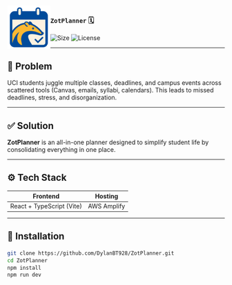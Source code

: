 <img src="./src/assets/logo.svg" width="100px" align="left">

### `ZotPlanner` 🗓️

![Size](https://img.shields.io/github/repo-size/DylanBT928/ZotPlanner)
![License](https://img.shields.io/github/license/DylanBT928/ZotPlanner)

---

## 🚨 Problem

UCI students juggle multiple classes, deadlines, and campus events across scattered tools (Canvas, emails, syllabi, calendars). This leads to missed deadlines, stress, and disorganization.

---

## ✅ Solution

**ZotPlanner** is an all-in-one planner designed to simplify student life by consolidating everything in one place.

---

## ⚙️ Tech Stack

| Frontend                  | Hosting     |
| ------------------------- | ----------- |
| React + TypeScript (Vite) | AWS Amplify |

---

## 🚀 Installation

```bash
git clone https://github.com/DylanBT928/ZotPlanner.git
cd ZotPlanner
npm install
npm run dev
```
